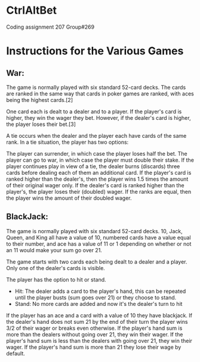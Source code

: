 # CtrlAltBet
Coding assignment 207 Group#269

# Instructions for the Various Games

## War:

The game is normally played with six standard 52-card decks. The cards are ranked in the same way that cards in poker games are ranked, with aces being the highest cards.[2]

One card each is dealt to a dealer and to a player. If the player's card is higher, they win the wager they bet. However, if the dealer's card is higher, the player loses their bet.[3]

A tie occurs when the dealer and the player each have cards of the same rank. In a tie situation, the player has two options:

The player can surrender, in which case the player loses half the bet.
The player can go to war, in which case the player must double their stake.
If the player continues play in view of a tie, the dealer burns (discards) three cards before dealing each of them an additional card. If the player's card is ranked higher than the dealer's, then the player wins 1.5 times the amount of their original wager only. If the dealer's card is ranked higher than the player's, the player loses their (doubled) wager. If the ranks are equal, then the player wins the amount of their doubled wager.

## BlackJack:

The game is normally played with six standard 52-card decks. 10, Jack, Queen, and King all have a value of 10, numbered cards have a value equal to their number, and ace has a value of 11 or 1 depending on whether or not an 11 would make your sum go over 21.

The game starts with two cards each being dealt to a dealer and a player. Only one of the dealer's cards is visible.

The player has the option to hit or stand. 
- Hit: The dealer adds a card to the player's hand, this can be repeated until the player busts (sum goes over 21) or they choose to stand.
- Stand: No more cards are added and now it's the dealer's turn to hit
  
If the player has an ace and a card with a value of 10 they have blackjack. If the dealer's hand does not sum 21 by the end of their turn the player wins 3/2 of their wager or breaks even otherwise.
If the player's hand sum is more than the dealers without going over 21, they win their wager.
If the player's hand sum is less than the dealers with going over 21, they win their wager.
If the player's hand sum is more than 21 they lose their wage by default.




